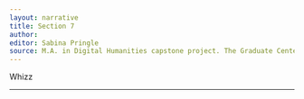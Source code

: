 ```yaml
---
layout: narrative
title: Section 7
author:
editor: Sabina Pringle
source: M.A. in Digital Humanities capstone project. The Graduate Center - CUNY. May 2020
---
```


Whizz

---
